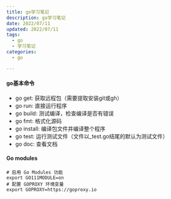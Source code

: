```yaml
---
title: go学习笔记
description: go学习笔记
date: 2022/07/11
updated: 2022/07/11
tags:
  - go
  - 学习笔记
categories:
  - go

---
```


#### go基本命令

- go get: 获取远程包（需要提取安装git或gh）
- go run: 直接运行程序
- go build: 测试编译，检查编译是否有错误
- go fmt: 格式化源码
- go install: 编译包文件并编译整个程序
- go test: 运行测试文件（文件以_test.go结尾的默认为测试文件）
- go doc: 查看文档

#### Go modules

```shell
# 启用 Go Modules 功能
export GO111MODULE=on
# 配置 GOPROXY 环境变量
export GOPROXY=https://goproxy.io
```


